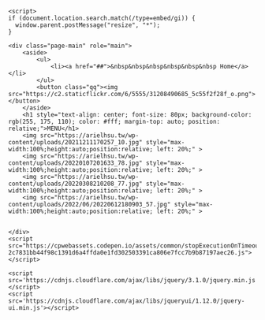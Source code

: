 <!DOCTYPE html>
<html>
<head>
<meta name="viewport" content="width=device-width, initial-scale=1">
<style>

html {
    font-size: 16px;
    line-height: 1.5;
}

body {
    background-color: #fff0e5;
}

img {
    vertical-align: middle;
}

button {
    outline: none;
}
aside img{
    width: 50px;
    height: auto;
    z-index: 111111;
}

.page-main {
    position: relative;
}
.page-main ul li a{
    color:#fff;
    text-decoration: none;
    font-size: 30px;
}
.page-main ul li a:hover{
    color:#8595ff;
    text-decoration: none;
}
.page-main > aside {
    background-color: rgba(0,0,0,0.8);
    width: 350px;
    height: 100%;
    top: 0;
    left: -350px;
    position: fixed;
}

.page-main > aside ul {
    margin: 0;
    padding: 0;
    top: 50px;
    left: 114px;
    position: absolute;
}

.page-main > aside li {
    margin: 0 0 20px;
    list-style: none;
}

.page-main > aside button {
    background-color: rgba(0,0,0,0.8);
    display: block;
    position: absolute;
    top: 150px;
    left: 350px;
    width: 52px;
    height: 132px;
    margin: 0;
    padding: 0;
    border: none;
}

/* Clearfix */
.clearfix:before,
.clearfix:after {
    content: " ";
    display: table;
}
.clearfix:after {
    clear: both;
}
</style>
<script>
    window.console = window.console || function(t) {};
  </script>
  
    
    
    <script>
    if (document.location.search.match(/type=embed/gi)) {
      window.parent.postMessage("resize", "*");
    }
  </script>
</head>
<body translate="no" >

    <div class="page-main" role="main">
        <aside>
            <ul>
                <li><a href="##">&nbsp&nbsp&nbsp&nbsp&nbsp&nbsp Home</a></li>
            </ul>
            <button class="qq"><img src="https://c2.staticflickr.com/6/5555/31208490685_5c55f2f28f_o.png"></button>
        </aside>
        <h1 style="text-align: center; font-size: 80px; background-color: rgb(255, 175, 110); color: #fff; margin-top: auto; position: relative;">MENU</h1>
        <img src="https://arielhsu.tw/wp-content/uploads/20211211170257_10.jpg" style="max-width:100%;height:auto;position:relative; left: 20%;" >
        <img src="https://arielhsu.tw/wp-content/uploads/20220107201633_78.jpg" style="max-width:100%;height:auto;position:relative; left: 20%;" >
        <img src="https://arielhsu.tw/wp-content/uploads/20220308210208_77.jpg" style="max-width:100%;height:auto;position:relative; left: 20%;" >
        <img src="https://arielhsu.tw/wp-content/uploads/2022/06/20220612180903_57.jpg" style="max-width:100%;height:auto;position:relative; left: 20%;" >
        
        
    </div>
    <script src="https://cpwebassets.codepen.io/assets/common/stopExecutionOnTimeout-2c7831bb44f98c1391d6a4ffda0e1fd302503391ca806e7fcc7b9b87197aec26.js"></script>

    <script src='https://cdnjs.cloudflare.com/ajax/libs/jquery/3.1.0/jquery.min.js'></script>
    <script src='https://cdnjs.cloudflare.com/ajax/libs/jqueryui/1.12.0/jquery-ui.min.js'></script>

    


<!--div id="main">
  <span class="openbtn" onclick="openNav()">&#9776;</span>
</div-->

<script id="rendered-js" >
$(function(){
    // 
    var duration = 300;

    // aside ----------------------------------------
    var $aside = $('.page-main > aside');
    var $asidButton = $aside.find('.qq')
        .on('click', function(){
            $aside.toggleClass('open');
            if($aside.hasClass('open')){
                $aside.stop(true).animate({left: '-70px'}, duration, 'easeOutBack');
                $asidButton.find('img').attr('src', 'https://c2.staticflickr.com/6/5635/31065147822_9b6e31ab5f_o.png');
            }else{
                $aside.stop(true).animate({left: '-350px'}, duration, 'easeInBack');
                $asidButton.find('img').attr('src', 'https://c2.staticflickr.com/6/5555/31208490685_5c55f2f28f_o.png');
            };
        });

});

</script>
   
</body>
</html> 
